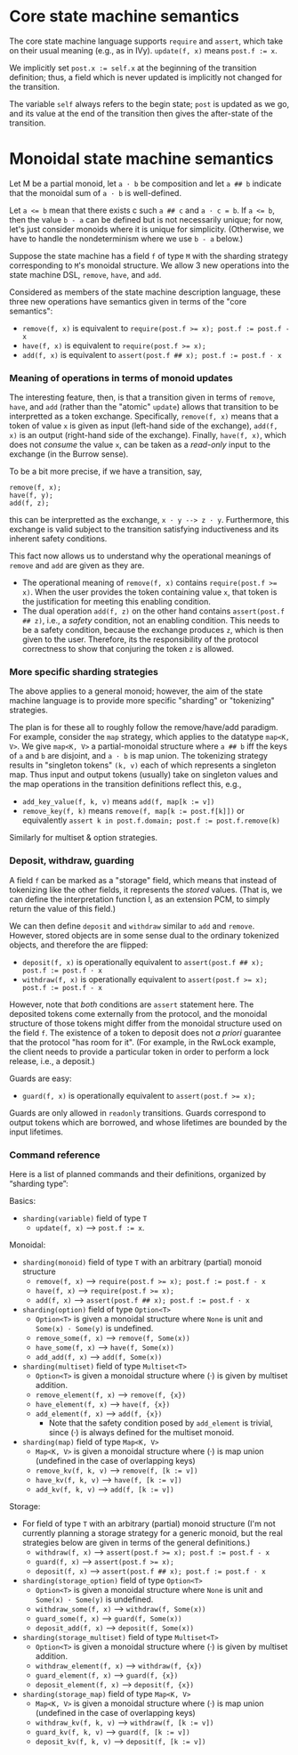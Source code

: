 # Core state machine semantics

The core state machine language supports `require` and `assert`, which take on their usual meaning (e.g., as in IVy). `update(f, x)` means `post.f := x`.

We implicitly set `post.x := self.x` at the beginning of the transition definition; thus, a field which is never updated is implicitly not changed for the transition.

The variable `self` always refers to the begin state; `post` is updated as we go, and its value at the end of the transition then gives the after-state of the transition.

# Monoidal state machine semantics

Let M be a partial monoid, let `a · b` be composition and let `a ## b` indicate that the monoidal sum of `a · b` is well-defined.

Let `a <= b` mean that there exists c such `a ## c` and `a · c = b`. If `a <= b`, then the value `b - a` can be defined but is not necessarily unique; for now, let's just consider monoids where it is unique for simplicity. (Otherwise, we have to handle the nondeterminism where we use `b - a` below.)

Suppose the state machine has a field `f` of type `M` with the sharding strategy corresponding to `M`'s monoidal structure. We allow 3 new operations into the state machine DSL, `remove`, `have`, and `add`.

Considered as members of the state machine description language, these three new operations have semantics given in terms of the "core semantics":

 * `remove(f, x)` is equivalent to `require(post.f >= x); post.f := post.f - x`
 * `have(f, x)` is equivalent to `require(post.f >= x);`
 * `add(f, x)` is equivalent to `assert(post.f ## x); post.f := post.f · x`

### Meaning of operations in terms of monoid updates

The interesting feature, then, is that a transition given in terms of `remove`, `have`, and `add` (rather than the "atomic" `update`) allows that transition to be interpretted as a token exchange. Specifically, `remove(f, x)` means that a token of value `x` is given as input (left-hand side of the exchange), `add(f, x)` is an output (right-hand side of the exchange). Finally, `have(f, x)`, which does not _consume_ the value `x`, can be taken as a _read-only_ input to the exchange (in the Burrow sense). 

To be a bit more precise, if we have a transition, say,

```
remove(f, x);
have(f, y);
add(f, z);
```

this can be interpretted as the exchange, `x · y --> z · y`. Furthermore, this exchange is valid subject to the transition satisfying inductiveness and its inherent safety conditions.

This fact now allows us to understand why the operational meanings of `remove` and `add` are given as they are.

 * The operational meaning of `remove(f, x)` contains `require(post.f >= x)`. When the user provides the token containing value `x`, that token is the justification for meeting this enabling condition.
 * The dual operation `add(f, z)` on the other hand contains `assert(post.f ## z)`, i.e., a _safety_ condition, not an enabling condition. This needs to be a safety condition, because the exchange produces `z`, which is then given to the user. Therefore, its the responsibility of the protocol correctness to show that conjuring the token `z` is allowed.

### More specific sharding strategies

The above applies to a general monoid; however, the aim of the state machine language is to provide more specific "sharding" or "tokenizing" strategies.

The plan is for these all to roughly follow the remove/have/add paradigm. For example, consider the `map` strategy, which applies to the datatype `map<K, V>`. We give `map<K, V>` a partial-monoidal structure where `a ## b` iff the keys of `a` and `b` are disjoint, and `a · b` is map union. The tokenizing strategy results in "singleton tokens" `(k, v)` each of which represents a singleton map. Thus input and output tokens (usually) take on singleton values and the map operations in the transition definitions reflect this, e.g.,

 * `add_key_value(f, k, v)` means `add(f, map[k := v])`
 * `remove_key(f, k)` means `remove(f, map[k := post.f[k]])` or equivalently `assert k in post.f.domain; post.f := post.f.remove(k)`

Similarly for multiset & option strategies.

### Deposit, withdraw, guarding

A field `f` can be marked as a "storage" field, which means that instead of tokenizing like the other fields, it represents the _stored_ values. (That is, we can define the interpretation function I, as an extension PCM, to simply return the value of this field.)

We can then define `deposit` and `withdraw` similar to `add` and `remove`. However, stored objects are in some sense dual to the ordinary tokenized objects, and therefore the  are flipped:

 * `deposit(f, x)` is operationally equivalent to `assert(post.f ## x); post.f := post.f · x`
 * `withdraw(f, x)` is operationally equivalent to `assert(post.f >= x); post.f := post.f - x`

However, note that _both_ conditions are `assert` statement here. The deposited tokens come externally from the protocol, and the monoidal structure of those tokens might differ from the monoidal structure used on the field `f`. The existence of a token to deposit does not _a priori_ guarantee that the protocol "has room for it". (For example, in the RwLock example, the client needs to provide a particular token in order to perform a lock release, i.e., a deposit.)

Guards are easy:

 * `guard(f, x)` is operationally equivalent to `assert(post.f >= x);`
 
Guards are only allowed in `readonly` transitions. Guards correspond to output tokens which are borrowed, and whose lifetimes are bounded by the input lifetimes.

### Command reference

Here is a list of planned commands and their definitions, organized by “sharding type”:

Basics:

 * `sharding(variable)` field of type `T`
   * `update(f, x)` --> `post.f := x`.

Monoidal:

 * `sharding(monoid)` field of type `T` with an arbitrary (partial) monoid structure
   * `remove(f, x)` --> `require(post.f >= x); post.f := post.f - x`
   * `have(f, x)` --> `require(post.f >= x);`
   * `add(f, x)` --> `assert(post.f ## x); post.f := post.f · x`
 * `sharding(option)` field of type `Option<T>`
   * `Option<T>` is given a monoidal structure where `None` is unit and `Some(x) · Some(y)` is undefined.
   * `remove_some(f, x)` --> `remove(f, Some(x))`
   * `have_some(f, x)` --> `have(f, Some(x))`
   * `add_add(f, x)` --> `add(f, Some(x))`
 * `sharding(multiset)` field of type `Multiset<T>`
   * `Option<T>` is given a monoidal structure where (·) is given by multiset addition.
   * `remove_element(f, x)` --> `remove(f, {x})`
   * `have_element(f, x)` --> `have(f, {x})`
   * `add_element(f, x)` --> `add(f, {x})`
     * Note that the safety condition posed by `add_element` is trivial, since (·) is always defined for the multiset monoid.
 * `sharding(map)` field of type `Map<K, V>`
   * `Map<K, V>` is given a monoidal structure where (·) is map union (undefined in the case of overlapping keys)
   * `remove_kv(f, k, v)` --> `remove(f, [k := v])`
   * `have_kv(f, k, v)` --> `have(f, [k := v])`
   * `add_kv(f, k, v)` --> `add(f, [k := v])`

Storage:

 * For field of type `T` with an arbitrary (partial) monoid structure (I'm not currently planning a storage strategy for a generic monoid, but the real strategies below are given in terms of the general definitions.) 
   * `withdraw(f, x)` --> `assert(post.f >= x); post.f := post.f - x`
   * `guard(f, x)` --> `assert(post.f >= x);`
   * `deposit(f, x)` --> `assert(post.f ## x); post.f := post.f · x`
 * `sharding(storage_option)` field of type `Option<T>`
   * `Option<T>` is given a monoidal structure where `None` is unit and `Some(x) · Some(y)` is undefined.
   * `withdraw_some(f, x)` --> `withdraw(f, Some(x))`
   * `guard_some(f, x)` --> `guard(f, Some(x))`
   * `deposit_add(f, x)` --> `deposit(f, Some(x))`
 * `sharding(storage_multiset)` field of type `Multiset<T>`
   * `Option<T>` is given a monoidal structure where (·) is given by multiset addition.
   * `withdraw_element(f, x)` --> `withdraw(f, {x})`
   * `guard_element(f, x)` --> `guard(f, {x})`
   * `deposit_element(f, x)` --> `deposit(f, {x})`
 * `sharding(storage_map)` field of type `Map<K, V>`
   * `Map<K, V>` is given a monoidal structure where (·) is map union (undefined in the case of overlapping keys)
   * `withdraw_kv(f, k, v)` --> `withdraw(f, [k := v])`
   * `guard_kv(f, k, v)` --> `guard(f, [k := v])`
   * `deposit_kv(f, k, v)` --> `deposit(f, [k := v])`
